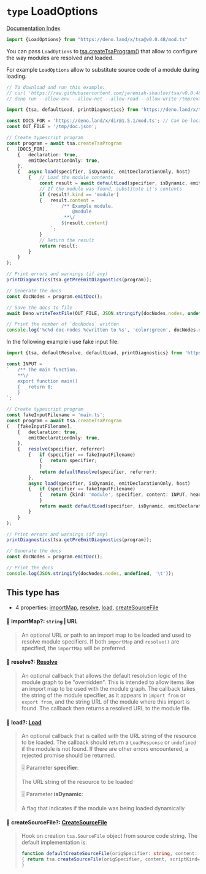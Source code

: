 # `type` LoadOptions

[Documentation Index](../README.md)

```ts
import {LoadOptions} from "https://deno.land/x/tsa@v0.0.48/mod.ts"
```

You can pass `LoadOptions`
to [tsa.createTsaProgram()](../function.createTsaProgram/README.md) that allow to configure the way modules are resolved and loaded.

For example `LoadOptions` allow to substitute source code of a module during loading.

```ts
// To download and run this example:
// curl 'https://raw.githubusercontent.com/jeremiah-shaulov/tsa/v0.0.48/generated-doc/type.LoadOptions/README.md' | perl -ne '$y=$1 if /^```(.)?/;  print $_ if $y&&$m;  $m=$y&&($m||m~<example-7jcr>~)' > /tmp/example-7jcr.ts
// deno run --allow-env --allow-net --allow-read --allow-write /tmp/example-7jcr.ts

import {tsa, defaultLoad, printDiagnostics} from 'https://deno.land/x/tsa@v0.0.48/mod.ts';

const DOCS_FOR = 'https://deno.land/x/dir@1.5.1/mod.ts'; // Can be local file (`file:///...`)
const OUT_FILE = '/tmp/doc.json';

// Create typescript program
const program = await tsa.createTsaProgram
(	[DOCS_FOR],
	{	declaration: true,
		emitDeclarationOnly: true,
	},
	{	async load(specifier, isDynamic, emitDeclarationOnly, host)
		{	// Load the module contents
			const result = await defaultLoad(specifier, isDynamic, emitDeclarationOnly, host);
			// If the module was found, substitute it's contents
			if (result?.kind == 'module')
			{	result.content =
				`	/**	Example module.
						@module
					 **\/
					${result.content}
				`;
			}
			// Return the result
			return result;
		}
	}
);

// Print errors and warnings (if any)
printDiagnostics(tsa.getPreEmitDiagnostics(program));

// Generate the docs
const docNodes = program.emitDoc();

// Save the docs to file
await Deno.writeTextFile(OUT_FILE, JSON.stringify(docNodes.nodes, undefined, '\t'));

// Print the number of `docNodes` written
console.log('%c%d doc-nodes %cwritten to %s', 'color:green', docNodes.nodes.length, '', OUT_FILE);
```

In the following example i use fake input file:

```ts
import {tsa, defaultResolve, defaultLoad, printDiagnostics} from 'https://deno.land/x/tsa@v0.0.48/mod.ts';

const INPUT =
`	/**	The main function.
	**\/
	export function main()
	{	return 0;
	}
`;

// Create typescript program
const fakeInputFilename = 'main.ts';
const program = await tsa.createTsaProgram
(	[fakeInputFilename],
	{	declaration: true,
		emitDeclarationOnly: true,
	},
	{	resolve(specifier, referrer)
		{	if (specifier == fakeInputFilename)
			{	return specifier;
			}
			return defaultResolve(specifier, referrer);
		},
		async load(specifier, isDynamic, emitDeclarationOnly, host)
		{	if (specifier == fakeInputFilename)
			{	return {kind: 'module', specifier, content: INPUT, headers: {'content-type': 'application/typescript'}};
			}
			return await defaultLoad(specifier, isDynamic, emitDeclarationOnly, host);
		}
	}
);

// Print errors and warnings (if any)
printDiagnostics(tsa.getPreEmitDiagnostics(program));

// Generate the docs
const docNodes = program.emitDoc();

// Print the docs
console.log(JSON.stringify(docNodes.nodes, undefined, '\t'));
```

## This type has

- 4 properties:
[importMap](#-importmap-string--url),
[resolve](#-resolve-resolve),
[load](#-load-load),
[createSourceFile](#-createsourcefile-createsourcefile)


#### 📄 importMap?: `string` | URL

> An optional URL or path to an import map to be loaded and used to resolve module specifiers.
> If both `importMap` and `resolve()` are specified, the `importMap` will be preferred.



#### 📄 resolve?: [Resolve](../private.type.Resolve/README.md)

> An optional callback that allows the default resolution logic of the module graph to be "overridden".
> This is intended to allow items like an import map to be used with the module graph.
> The callback takes the string of the module specifier, as it appears in `import from` or `export from`, and the string URL of the module where this import is found.
> The callback then returns a resolved URL to the module file.



#### 📄 load?: [Load](../private.type.Load/README.md)

> An optional callback that is called with the URL string of the resource to be loaded.
> The callback should return a `LoadResponse` or `undefined` if the module is not found.
> If there are other errors encountered, a rejected promise should be returned.
> 
> 🎚️ Parameter **specifier**:
> 
> The URL string of the resource to be loaded
> 
> 🎚️ Parameter **isDynamic**:
> 
> A flag that indicates if the module was being loaded dynamically



#### 📄 createSourceFile?: [CreateSourceFile](../private.type.CreateSourceFile/README.md)

> Hook on creation `tsa.SourceFile` object from source code string.
> The default implementation is:
> ```ts
> function defaultCreateSourceFile(origSpecifier: string, content: string, scriptKind: tsa.ScriptKind)
> {	return tsa.createSourceFile(origSpecifier, content, scriptKind==tsa.ScriptKind.JSON ? tsa.ScriptTarget.JSON : tsa.ScriptTarget.Latest, undefined, scriptKind);
> }
> ```



